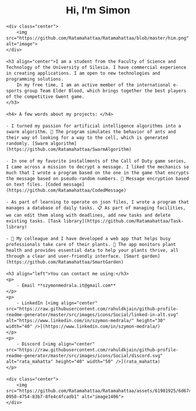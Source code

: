 <!DOCTYPE html>
<html lang="en">
<head>
    <meta charset="UTF-8">
    <meta name="viewport" content="width=device-width, initial-scale=1.0">
    <link href="https://fonts.googleapis.com/css2?family=Raleway&display=swap" rel="stylesheet">
    <style>
        body {
            font-family: 'Raleway', sans-serif;
        }
        .center {
            display: flex;
            justify-content: center;
            align-items: center;
        }
        .custom-font {
            font-family: 'Raleway', sans-serif;
        }
    </style>
    <title>Simon Profile</title>
</head>
<body>
    <h1 align="center" class="custom-font">Hi, I'm Simon</h1>

    <div class="center">
        <img src="https://github.com/Ratamahattaa/Ratamahattaa/blob/master/him.png" alt="image">
    </div>

    <h3 align="center">I am a student from the Faculty of Science and Technology of the University of Silesia. I have commercial experience in creating applications. I am open to new technologies and programming solutions. 
        In my free time, I am an active member of the international e-sports group Team Elder Blood, which brings together the best players of the competitive Gwent game.
    </h3>
    
    <h4> A few words about my projects: </h4>

    - I turned my passion for artificial intelligence algorithms into a swarm algorithm. 🐜 The program simulates the behavior of ants and their way of looking for a way to the cell, which is generated randomly. [Swarm algorithm](https://github.com/Ratamahattaa/SwarmAlgorithm)

    - In one of my favorite installments of the Call of Duty game series, I came across a mission to decrypt a message. I liked the mechanics so much that I wrote a program based on the one in the game that encrypts the message based on pseudo-random numbers. 💾 Message encryption based on text files. [Coded message](https://github.com/Ratamahattaa/CodedMessage)

    - As part of learning to operate on json files, I wrote a program that manages a database of daily tasks. 📋 As part of managing facilities, we can edit them along with deadlines, add new tasks and delete existing tasks. [Task library](https://github.com/Ratamahattaa/Task-library)

    - 🌿 My colleague and I have developed a web app that helps busy professionals take care of their plants. 🌱 The app monitors plant health and provides essential data to help your plants thrive, all through a clear and user-friendly interface. [Smart garden](https://github.com/Ratamahattaa/SmartGarden)

    <h3 align="left">You can contact me using:</h3>
    <p>
        - Email **szymonmedrala.it@gmail.com**
    </p>
    <p>
        - LinkedIn [<img align="center" src="https://raw.githubusercontent.com/rahuldkjain/github-profile-readme-generator/master/src/images/icons/Social/linked-in-alt.svg" alt="https://www.linkedin.com/in/szymon-medrala/" height="30" width="40" />](https://www.linkedin.com/in/szymon-medrala/)
    </p>
    <p>
        - Discord [<img align="center" src="https://raw.githubusercontent.com/rahuldkjain/github-profile-readme-generator/master/src/images/icons/Social/discord.svg" alt="rata_mahatta" height="40" width="50" />](rata_mahatta)
    </p>

    <div class="center">
        <img src="https://github.com/Ratamahattaa/Ratamahattaa/assets/61981925/6d67cc77-0950-4754-83b7-8fe4c4fcadb1" alt="image1406">
    </div>
</body>
</html>



